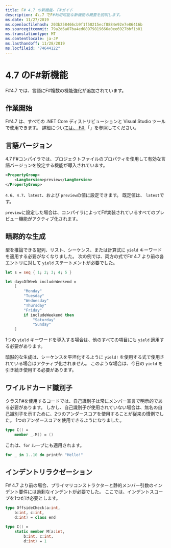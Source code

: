 ```yaml
---
title: F# 4.7 の新機能- F#ガイド
description: 4\.7 でF#利用可能な新機能の概要を説明します。
ms.date: 11/27/2019
ms.openlocfilehash: 203b258466cb9f1f50215ecf8884e92e7e86416b
ms.sourcegitcommit: 79a2d6a07ba4ed08979819666a0ee6927bbf1b01
ms.translationtype: MT
ms.contentlocale: ja-JP
ms.lasthandoff: 11/28/2019
ms.locfileid: "74644122"
---
```

# <a name="whats-new-in-f-47"></a>4\.7 のF#新機能

F#4.7 では、言語にF#複数の機能強化が追加されています。

## <a name="get-started"></a>作業開始

F#4.7 は、すべての .NET Core ディストリビューションと Visual Studio ツールで使用できます。 詳細につい[ては、 F# ](../get-started/index.md) 「」を参照してください。

## <a name="language-version"></a>言語バージョン

4\.7 F#コンパイラでは、プロジェクトファイルのプロパティを使用して有効な言語バージョンを設定する機能が導入されています。

```xml
<PropertyGroup>
    <LangVersion>preview</LangVersion>
</PropertyGroup>
```

`4.6`、`4.7`、`latest`、および `preview`の値に設定できます。 既定値は、 `latest`です。

`preview`に設定した場合は、コンパイラによってF#実装されているすべてのプレビュー機能がアクティブ化されます。

## <a name="implicit-yields"></a>暗黙的な生成

型を推論できる配列、リスト、シーケンス、または計算式に `yield` キーワードを適用する必要がなくなりました。 次の例では、両方の式でF# 4.7 より前の各エントリに対して `yield` ステートメントが必要でした。

```fsharp
let s = seq { 1; 2; 3; 4; 5 }

let daysOfWeek includeWeekend =
    [ 
        "Monday"
        "Tuesday"
        "Wednesday"
        "Thursday"
        "Friday"
        if includeWeekend then 
            "Saturday"
            "Sunday"
    ] 
```

1つの `yield` キーワードを導入する場合は、他のすべての項目にも `yield` 適用する必要があります。

暗黙的な生成は、シーケンスを平坦化するように `yield!` を使用する式で使用されている場合はアクティブ化されません。 このような場合は、今日の `yield` を引き続き使用する必要があります。

## <a name="wildcard-identifiers"></a>ワイルドカード識別子

クラスF#を使用するコードでは、自己識別子は常にメンバー宣言で明示的である必要があります。 しかし、自己識別子が使用されていない場合は、無名の自己識別子を示すために、2つのアンダースコアを使用することが従来の慣例でした。 1つのアンダースコアを使用できるようになりました。

```fsharp
type C() =
    member _.M() = ()
```

これは、`for` ループにも適用されます。

```fsharp
for _ in 1..10 do printfn "Hello!"
```

## <a name="indentation-relaxations"></a>インデントリラクゼーション

F# 4.7 より前の場合、プライマリコンストラクターと静的メンバー引数のインデント要件には過剰なインデントが必要でした。 ここでは、インデントスコープを1つだけ必要とします。

```fsharp
type OffsideCheck(a:int,
    b:int, c:int,
    d:int) = class end

type C() =
    static member M(a:int,
        b:int, c:int,
        d:int) = 1
```
